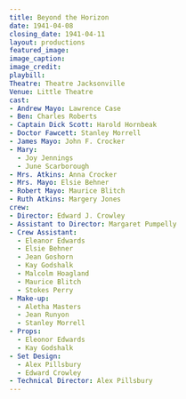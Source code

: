 ```yaml
---
title: Beyond the Horizon
date: 1941-04-08
closing_date: 1941-04-11
layout: productions
featured_image:
image_caption:
image_credit:
playbill:
Theatre: Theatre Jacksonville
Venue: Little Theatre
cast:
- Andrew Mayo: Lawrence Case
- Ben: Charles Roberts
- Captain Dick Scott: Harold Hornbeak
- Doctor Fawcett: Stanley Morrell
- James Mayo: John F. Crocker
- Mary:
  - Joy Jennings
  - June Scarborough
- Mrs. Atkins: Anna Crocker
- Mrs. Mayo: Elsie Behner
- Robert Mayo: Maurice Blitch
- Ruth Atkins: Margery Jones
crew:
- Director: Edward J. Crowley
- Assistant to Director: Margaret Pumpelly
- Crew Assistant:
  - Eleanor Edwards
  - Elsie Behner
  - Jean Goshorn
  - Kay Godshalk
  - Malcolm Hoagland
  - Maurice Blitch
  - Stokes Perry
- Make-up:
  - Aletha Masters
  - Jean Runyon
  - Stanley Morrell
- Props:
  - Eleonor Edwards
  - Kay Godshalk
- Set Design:
  - Alex Pillsbury
  - Edward Crowley
- Technical Director: Alex Pillsbury
---
```

